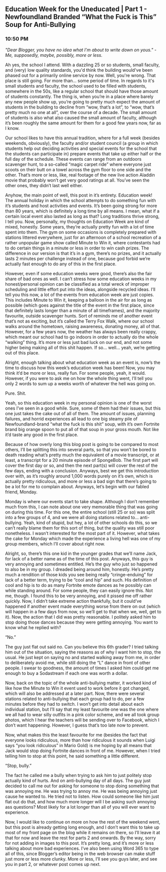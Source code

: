 ## Education Week for the Uneducated | Part 1 - Newfoundland Branded “What the Fuck is This” Soup for Anti-Bullying
### 10:50 PM

*"Dear Blogger, you have no idea what I'm about to write down on yous."*
*- Me, supposedly, maybe, possibly, more or less.*

Ah yes, the school I attend. With a dazzling 25 or so students, small faculty, and (very) low quality standards, you'd think the building would've been phased out for a primarily online service by now. Well, you're wrong. That place is still going. For more than... some period of time. In regards to it's small students and faculty, the school used to be filled with students, somewhere in the 50s, like a regular school that should have those amount of students constantly. The thing is, when you’re in a place where barely any new people show up, you’re going to pretty much expect the amount of students in the building to decline from “wow, that’s a lot”, to “wow, that’s pretty much no one at all”, over the course of a decade. The small amount of students is also what also caused the small amount of faculty, although it’s been roughly the same amount for them for a good few years now, far as I know.

Our school likes to have this annual tradition, where for a full week (besides weekends, obviously), the faculty and/or student council (a group in which students help out deciding activities and special events for the school that the students can participate in) prepare events that take up either half or the full day of the schedule. These events can range from an outdoors scavenger hunt, to a so-called “magic carpet ride” where everyone just scoots on their butt on a towel across the gym floor to one side and the other. That’s more or less, like, real footage of the new live action Aladdin movie that probably won’t get very good ratings at all. You’ve seen the other ones, they didn’t last well either.

Anyhow, the main point of well, this post in it’s entirety. Education week! The annual holiday in which the school attempts to do something fun with it’s students and host activities and events. It’s been going strong for more than 80 years, which is definitely a long time by all means. I mean, what if a certain local event also lasted as long as that? Long traditions thrive strong, I tell you. Now, personally, my thoughts on Education Week are kind of mixed, honestly. Some years, they’re actually pretty fun with a lot of time spent into them. The gym on some occasions is completely prepared with stations littered everywhere, just for an afternoon of a school recreation of a rather unpopular game show called Minute to Win it, where contestants had to do certain things in a minute or less in order to win cash prizes. The difference in our version is that it’s in a gym, there’s no prizes, and it actually lasts 2 minutes per challenge instead of one, because god forbid we’re actually fast enough to do any of this in the first place.

However, even if some education weeks were good, there’s also the fair share of bad ones as well. I can’t stress how some education weeks in my honest/personal opinion can be classified as a total wreck of improper scheduling and little effort put into the ideas, alongside recycled ideas. I’ll tell you this now, a lot of the events from education week are just copies. This includes Minute to Win it, keeping a balloon in the air for as long as possible (which goes against the title of the event in the first place, since that definitely lasts longer than a minute of all timeframes), and the majority favourite, outside scavenger hunts. Sort of reminds me of another event that’s not as exciting, but it’s called the Terry Fox Walk, where our school walks around the hometown, raising awareness, donating money, all of that. However, for a few years now, the weather has always been really crappy, which meant our school had to go indoors in order to actually do the whole “walking” thing. It’s more or less just bad luck on our end, and not some higher being making all of this shit happen. If so… well… yeah, we’re getting out of this place.

Alright, enough talking about what education week as an event is, now’s the time to discuss how this week’s education week has been! Now, you may think it’d be more or less, really fun. For some people, yeah, it would. However, if you were to ask me on how the whole thing went, I’ll tell you only 2 words to sum up a weeks worth of whatever the hell was going on.

Pure. Shit.

Yeah, so this education week in my personal opinion is one of the worst ones I’ve seen in a good while. Sure, some of them had their issues, but this one just takes the cake out of all of them. The amount of issues, planning failures, and horrid experiences all lead to one big steamy pile of Newfoundland-brand “what the fuck is this shit” soup, with it’s own Fortnite brand big orange spoon to put all of that soup in your gross mouth. Not like it’d taste any good in the first place.

Because of how overly long this blog post is going to be compared to most others, I’ll be splitting this into several parts, so that you won’t be bored to death reading what’s pretty much the equivalent of a movie transcript, or at least, a transcript for a 20 minute episode of SpongeBob. The first part will cover the first day or so, and then the next part(s) will cover the rest of the few days, ending with a conclusion. Anyways, best we get this introduction over with, as it’s roughly around 1,000 words purely on it’s own, which is actually pretty ridiculous, and more or less a bad sign that there’s going to be a lot for me to complain about. Anyways, let’s begin with our fabled friend, Monday.

Monday is where our events start to take shape. Although I don’t remember much from this, I can note about one very memorable thing that was going on during this time. For this one, the entire school (still 25 or so) was split into a few groups of 4, and we were all doing stations related to… anti-bullying. Yeah, kind of stupid, but hey, a lot of other schools do this, so we can’t really blame them for this sort of thing, but the quality was still poor nonetheless. I wasn’t interested for the most part of it. However, what takes the cake for Monday which made the experience a living hell was one of my group members, which I’ll cover about right now.

Alright, so, there’s this one kid in the younger grades that we’ll name Jack, for lack of a better name as of the time of this post. Anyways, this guy is very annoying and sometimes entitled. He’s the guy who just so happened to also be in my group. I dreaded being around him, honestly. He’s pretty much a rendition of those kids you see being really “cringe-enduing” for lack of a better term, trying to be “cool and hip” and such. His definition of cool and hip is to do as many Fortnite emote dances as he possibly can while standing around. For some people, they can easily ignore this. Not me, though. I found this to be very annoying, and it pissed me off rather quickly. Now, I didn’t take extreme action thankfully, but it could’ve happened if another event made everything worse from there on out (which will happen in a few days from now, so we’ll get to that when we, well, get to it). Now, the action that I did was pretty reasonable. I politely asked him to stop doing those dances because they were getting annoying. You want to know what he replied with?

“No.”

The guy just flat out said no. Can you believe this 6th grader? I tried talking him out of the situation, saying the reasons as of why I want him to stop, the usual. He just kept on saying no and started walking away from me, in order to deliberately avoid me, while still doing the “L” dance in front of other people. I swear to goodness, the amount of times I asked him could get me enough to buy a Sodastream if each one was worth a dollar.

Now, back on the topic of the whole anti-bullying matter, it worked kind of like how the Minute to Win it event used to work before it got changed, which will also be addressed at a later part. Now, there were several stations related to anti-bullying that each group had to do, per a few minutes before they had to switch. I won’t get into detail about each individual station, but I’ll say that my least favourite one was the one where we all had to wear silly outfits in a pink color scheme, and we all took group photos, which I hear the teachers will be sending over to Facebook, which I don’t want happening. However, I guess that’s too late now to prevent.

Now, what makes this the least favourite for me (besides the fact that everyone looks ridiculous, more than how ridiculous it sounds when Luigi says “you look ridiculous” in Mario Gold) is me hoping by all means that Jack would stop doing Fortnite dances in front of me. However, when I tried telling him to stop at this point, he said something a little different.

“Stop, bully.”

The fact he called me a bully when trying to ask him to just politely stop actually kind of hurts. And on anti-bullying day of all days. The guy just decided to call me out for asking for someone to stop doing something that was annoying me. He was trying to annoy me. He was being annoying just cause he wanted to. He tried not to listen. How could someone like him just flat out do that, and how much more longer will I be asking such annoying ass questions? Most likely for a lot longer than all of you will ever want to experience.

Now, I would like to continue on more on how the rest of the weekend went, but this post is already getting long enough, and I don’t want this to take up most of my front page on the blog while it remains on there, so I’ll leave it at that for now and leave the rest for parts 2 and onwards. By the way, sorry for not adding in images to this post. It’s pretty long, and it’s more or less talking about more bad experiences. I’ve also been using Word 365 to type all of this, since Blogger’s editor being in the web browser can make stuff just more or less more clunky. More or less, I’ll see you guys later, and see you in part 2, or whatever post comes up next.